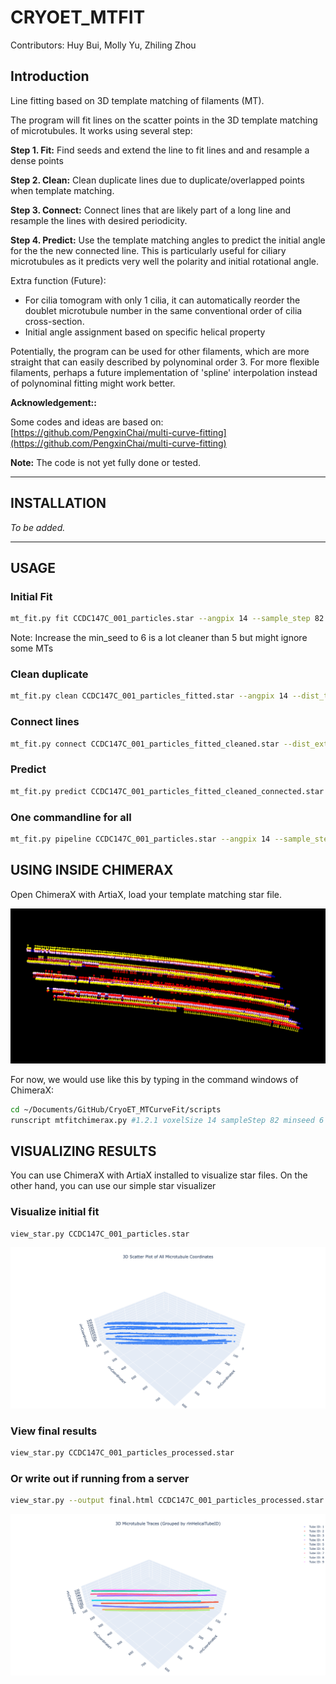 # CRYOET_MTFIT

Contributors: Huy Bui, Molly Yu, Zhiling Zhou

## Introduction

Line fitting based on 3D template matching of filaments (MT).  

The program will fit lines on the scatter points in the 3D template matching of microtubules. It works using several step:

**Step 1. Fit:** Find seeds and extend the line to fit lines and and resample a dense points

**Step 2. Clean:** Clean duplicate lines due to duplicate/overlapped points when template matching.

**Step 3. Connect:** Connect lines that are likely part of a long line and resample the lines with desired periodicity.

**Step 4. Predict:** Use the template matching angles to predict the initial angle for the the new connected line. This is particularly useful for ciliary microtubules as it predicts very well the polarity and initial rotational angle.

Extra function (Future): 
- For cilia tomogram with only 1 cilia, it can automatically reorder the doublet microtubule number in the same conventional order of cilia cross-section.
- Initial angle assignment based on specific helical property

Potentially, the program can be used for other filaments, which are more straight that can easily described by polynominal order 3. For more flexible filaments, perhaps a future implementation of 'spline' interpolation instead of polynominal fitting might work better.

**Acknowledgement::**

Some codes and ideas are based on:   [https://github.com/PengxinChai/multi-curve-fitting](https://github.com/PengxinChai/multi-curve-fitting)

**Note:** The code is not yet fully done or tested.

---

## INSTALLATION
_To be added._

---

## USAGE

### Initial Fit
```bash
mt_fit.py fit CCDC147C_001_particles.star --angpix 14 --sample_step 82 --min_seed 6
```

Note: Increase the min_seed to 6 is a lot cleaner than 5 but might ignore some MTs

### Clean duplicate
```bash
mt_fit.py clean CCDC147C_001_particles_fitted.star --angpix 14 --dist_thres 50
```

### Connect lines
```bash
mt_fit.py connect CCDC147C_001_particles_fitted_cleaned.star --dist_extrapolate 1500 --angpix 14 --min_seed 5 --overlap_thres 80 --sample_step 82 --min_part_per_tube
```

### Predict
```bash
mt_fit.py predict CCDC147C_001_particles_fitted_cleaned_connected.star --angpix 14 --template CCDC147C_001_particles.star --neighbor_rad 100 --max_delta_degree 15
```

### One commandline for all
```bash
mt_fit.py pipeline CCDC147C_001_particles.star --angpix 14 --sample_step 82 --min_seed 6 --poly_order 3 --dist_thres 50 --dist_extrapolate 2000 --overlap_thres 100 --neighbor_rad 100 --template CCDC147C_001_particles.star 
```

## USING INSIDE CHIMERAX
Open ChimeraX with ArtiaX, load your template matching star file.

![ChimeraX star file visualization](imgs/TMstarfileChimeraX.png)


For now, we would use like this by typing in the command windows of ChimeraX:
```bash
cd ~/Documents/GitHub/CryoET_MTCurveFit/scripts
runscript mtfitchimerax.py #1.2.1 voxelSize 14 sampleStep 82 minseed 6 poly 3 cleanDistThres 50 distExtrapolate 2000 overlapThres 100 minPart 5 neighborRad 100
```

## VISUALIZING RESULTS
You can use ChimeraX with ArtiaX installed to visualize star files. On the other hand, you can use our simple star visualizer

### Visualize initial fit
```bash
view_star.py CCDC147C_001_particles.star
```

![Template Matching STAR file example](imgs/TMstarfile.png)


### View final results
```bash
view_star.py CCDC147C_001_particles_processed.star
```

### Or write out if running from a server
```bash
view_star.py --output final.html CCDC147C_001_particles_processed.star
```

![MTFIT processed star file](imgs/MTFITstarfile.png)



